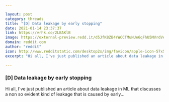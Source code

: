 ```yaml
---

layout: post
category: threads
title: "[D] Data leakage by early stopping"
date: 2021-01-14 23:37:37
link: https://vrhk.co/2LBAKlB
image: https://external-preview.redd.it/d5JfK8ZB4YWCCTMuNUe6qFhU5MVrdVe1MqCyhOwLXZk.jpg?width=1168&height=611.518324607&auto=webp&crop=1168:611.518324607,smart&s=cb92a0ac0a3059c7117814bb8bdf07fa13fe7876
domain: reddit.com
author: "reddit"
icon: http://www.redditstatic.com/desktop2x/img/favicon/apple-icon-57x57.png
excerpt: "Hi all, I've just published an article about data leakage in ML that discusses a non so evident kind of leakage that is caused by early..."

---
```


### [D] Data leakage by early stopping

Hi all, I've just published an article about data leakage in ML that discusses a non so evident kind of leakage that is caused by early...
